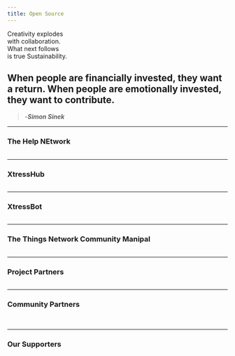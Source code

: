 ```yaml
---
title: Open Source
---
```


<title-block>
Creativity explodes<br>
with collaboration.<br>
<span>What next follows
<br>is true Sustainability.</span>
</title-block>

<grid background="gray-10">
<column lg="8" md="5">

## When people are financially invested, they want a return. When people are emotionally invested, they want to contribute.
>    -***Simon Sinek*** 

</column>
</grid>

<grid background="gray-10">
<column lg="16">

<hr>

</column>
<column lg="4">

### The Help NEtwork

</column>

<column lg="12">

<tile title_size="small" icon="arrowRight" title="Facilitates collaboration among people in managing the supply and demand of goods to be distributed to the needy." href="/opensource/the-help-network">
<img src="images/thn_header.png" alt=""/>

  </tile>

</column>

</grid>

<grid background="gray-10">
<column lg="16">

<hr>

</column>
<column lg="4">

### XtressHub

</column>

<column lg="12">

<tile title_size="small" title="Avid community of student developers with an aspiration to support the development of revolutionizing projects in their pursuit to learn and explore different technical domains of their interests." href="#">
<img src="images/Image_ai.png" alt=""/>

  </tile>

</column>

</grid>

<grid background="gray-10">
<column lg="16">

<hr>

</column>
<column lg="4">

### XtressBot

</column>

<column lg="12">

  <tile title_size="small" title="Aims to create a universal architecture which integrates bots addressing different specific domains or topics and allows extended integration to different services." href="$">
    <img src="images/Image_11.png" alt=""/>

  </tile>

</column>

</grid>
<grid background="gray-10">
<column lg="16">

<hr>

</column>
<column lg="4">

### The Things Network Community Manipal

</column>

<column lg="12">

  <tile title_size="small" icon="arrowRight" title="Our mission is to provide the entire Manipal with Internet of Things data connectivity by crowdsourcing the network by its citizens and local companies." href="/opensource/things-community-manipal/">
    <img src="images/Image_7.png" alt=""/>

  </tile>

</column>

</grid>
<grid background="gray-10">
<column lg="16">

<hr>

</column>
<column lg="4" md="8">

### Project Partners

</column>

<column lg="4"  md="4">
  <tile title_size="small" title="Gallery: Partner Projects" href="#">
    <img src="images/Image_2.jpg" alt=""/>
  </tile>

</column>
</grid>
<grid background="gray-10">
<column lg="16">

<hr>

</column>
<column lg="4" md="8">

### Community Partners

</column>

<column lg="4" md="4">
  <tile title_size="small" title="Gallery: Community Events" href="#">
    <img src="images/Image_5.jpg" alt=""/>
  </tile>

</column>
<column lg="4" md="4">

  <tile title_size="small" title="IEEE Student Branch Manipal" href="https://ieeemanipal.com/">
    <img src="images/Image_6.jpg" alt=""/>
  </tile>

</column>
</grid>

<grid background="gray-10">
<column lg="16">

<hr>

</column>
<column lg="4" md="8">

### Our Supporters

</column>

<column lg="4" md="4">
  <tile title_size="small" title="GitHub" href="https://github.com/">
    <img src="images/Image_8.jpg" alt=""/>
  </tile>

</column>
<column lg="4" md="4">

  <tile title_size="small" title="GitBook" href="https://www.gitbook.com/">
    <img src="images/Image_9.png" alt=""/>
  </tile>

</column>
<column lg="4" md="4" offset_lg="0"  offset_md="4">

  <tile title_size="small" title="Airtable" href="https://airtable.com/">
    <img src="images/Image_10.png" alt=""/>
  </tile>

</column>
</grid>
